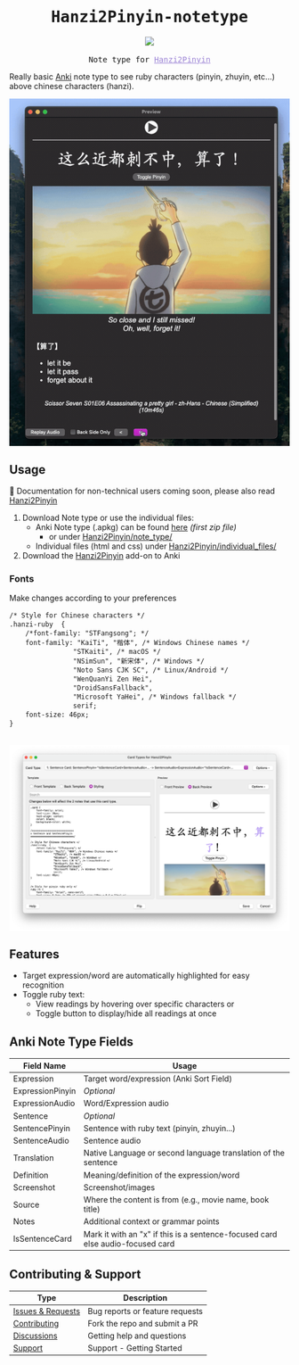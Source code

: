 <div align="center">
<h1 style="font-family: monospace;">Hanzi2Pinyin-notetype</h1>
<!-- GitHub Release --><a href="https://github.com/alyssabedard/Hanzi2Pinyin-notetype/releases"><img src="https://img.shields.io/github/v/release/alyssabedard/Hanzi2Pinyin-notetype?style=for-the-badge&labelColor=%231C1C1C&color=%23A692E3&logo=github" /></a>

<pre>
Note type for <a href="https://github.com/alyssabedard/Hanzi2Pinyin" style="color: #9B83D5;">Hanzi2Pinyin</a>
</pre>
</div>

Really basic [Anki](https://apps.ankiweb.net/) note type to see ruby characters (pinyin, zhuyin, etc...) above chinese characters (hanzi).

<div align="center" style="display: flex; justify-content: center; gap: 20px;">
    <img src="docs/screenshots/demo-liuqi.gif" width="600" alt="Demo of note type in dark mode"/>
</div>



## Usage
🚧 Documentation for non-technical users coming soon, please also  read [Hanzi2Pinyin](https://github.com/alyssabedard/Hanzi2Pinyin)

1. Download Note type or use the individual files:
   - Anki Note type (.apkg) can be found [here](https://github.com/alyssabedard/Hanzi2Pinyin-notetype/releases) _(first zip file)_
     - or under [Hanzi2Pinyin/note_type/](Hanzi2Pinyin/note_type)
   - Individual files (html and css) under [Hanzi2Pinyin/individual_files/](Hanzi2Pinyin/individual_files)
2. Download the [Hanzi2Pinyin](https://ankiweb.net/shared/info/77106192) add-on to Anki


### Fonts
Make changes according to your preferences 
```
/* Style for Chinese characters */
.hanzi-ruby  {
    /*font-family: "STFangsong"; */
    font-family: "KaiTi", "楷体", /* Windows Chinese names */
                "STKaiti", /* macOS */
                "NSimSun", "新宋体", /* Windows */
                "Noto Sans CJK SC", /* Linux/Android */
                "WenQuanYi Zen Hei",
                "DroidSansFallback",
                "Microsoft YaHei", /* Windows fallback */
                serif;
    font-size: 46px;
}

```
<br>
<div align="center" style="display: flex; justify-content: center; gap: 20px;">
<img src="docs/screenshots/demo-styling.png" width="800" alt="Demo of note type in dark mode"/>
</div>



##  Features
- Target expression/word are automatically highlighted for easy recognition
- Toggle ruby text:
  - View readings by hovering over specific characters or
  - Toggle button to display/hide all readings at once


## Anki Note Type Fields
| Field Name       | Usage                                                                          |
|------------------|--------------------------------------------------------------------------------|
| Expression       | Target word/expression  (Anki Sort Field)                                      |
| ExpressionPinyin | _Optional_                                                                     |
| ExpressionAudio  | Word/Expression audio                                                          |
| Sentence         | _Optional_                                                                     |
| SentencePinyin   | Sentence with ruby text (pinyin, zhuyin...)                                    |
| SentenceAudio    | Sentence audio                                                                 |
| Translation      | Native Language or second language translation of the sentence                 |
| Definition       | Meaning/definition of the expression/word                                      |
| Screenshot       | Screenshot/images                                                              |
| Source           | Where the content is from (e.g., movie name, book title)                       |
| Notes            | Additional context or grammar points                                           |
| IsSentenceCard   | Mark it with an "x" if this is a sentence-focused card else audio-focused card |


## Contributing & Support

| Type                                                                              | Description                     |
|-----------------------------------------------------------------------------------|---------------------------------|
| [Issues & Requests](https://github.com/alyssabedard/Hanzi2Pinyin-notetype/issues) | Bug reports or feature requests | 
| [Contributing](.github/CONTRIBUTING.md)                                           | Fork the repo and submit a PR   |
| [Discussions](https://github.com/alyssabedard/Hanzi2Pinyin-notetype/discussions)  | Getting help and questions      |
| [Support](.github/SUPPORT.md)                                                     | Support - Getting Started       |

